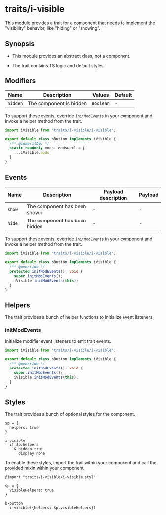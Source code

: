 # traits/i-visible

This module provides a trait for a component that needs to implement the "visibility" behavior, like "hiding" or "showing".

## Synopsis

* This module provides an abstract class, not a component.

* The trait contains TS logic and default styles.

## Modifiers

| Name     | Description             | Values    | Default |
| -------- | ----------------------- | ----------| ------- |
| `hidden` | The component is hidden | `Boolean` | -       |

To support these events, override `initModEvents` in your component and invoke a helper method from the trait.

```typescript
import iVisible from 'traits/i-visible/i-visible';

export default class bButton implements iVisible {
  /** @inheritDoc */
  static readonly mods: ModsDecl = {
    ...iVisible.mods
  }
}
```

## Events

| Name    | Description                   | Payload description | Payload |
| --------| ----------------------------- | --------------------| ------- |
| `show`  | The component has been shown  | -                   | -       |
| `hide`  | The component has been hidden | -                   | -       |

To support these events, override `initModEvents` in your component and invoke a helper method from the trait.

```typescript
import iVisible from 'traits/i-visible/i-visible';

export default class bButton implements iVisible {
  /** @override */
  protected initModEvents(): void {
    super.initModEvents();
    iVisible.initModEvents(this);
  }
}
```

## Helpers

The trait provides a bunch of helper functions to initialize event listeners.

### initModEvents

Initialize modifier event listeners to emit trait events.

```typescript
import iVisible from 'traits/i-visible/i-visible';

export default class bButton implements iVisible {
  /** @override */
  protected initModEvents(): void {
    super.initModEvents();
    iVisible.initModEvents(this);
  }
}
```

## Styles

The trait provides a bunch of optional styles for the component.

```stylus
$p = {
  helpers: true
}

i-visible
  if $p.helpers
    &_hidden_true
      display none
```

To enable these styles, import the trait within your component and call the provided mixin within your component.

```stylus
@import "traits/i-visible/i-visible.styl"

$p = {
  visibleHelpers: true
}

b-button
  i-visible({helpers: $p.visibleHelpers})
```
